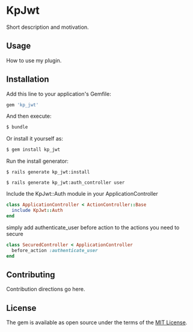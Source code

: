 # KpJwt
Short description and motivation.

## Usage
How to use my plugin.

## Installation
Add this line to your application's Gemfile:

```ruby
gem 'kp_jwt'
```

And then execute:
```bash
$ bundle
```

Or install it yourself as:
```bash
$ gem install kp_jwt
```

Run the install generator:
```
$ rails generate kp_jwt:install
```

```
$ rails generate kp_jwt:auth_controller user
```

Include the KpJwt::Auth module in your ApplicationController
```ruby
class ApplicationController < ActionController::Base
  include KpJwt::Auth
end
```

simply add authenticate_user before action to the actions you need to secure
```ruby
class SecuredController < ApplicationController
  before_action :authenticate_user
end
```

## Contributing
Contribution directions go here.

## License
The gem is available as open source under the terms of the [MIT License](http://opensource.org/licenses/MIT).
